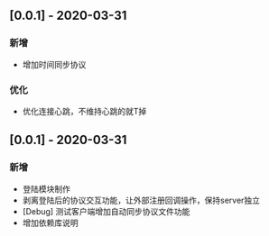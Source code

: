 ## [0.0.1] - 2020-03-31

### 新增

* 增加时间同步协议

### 优化

* 优化连接心跳，不维持心跳的就T掉

## [0.0.1] - 2020-03-31

### 新增

* 登陆模块制作
* 剥离登陆后的协议交互功能，让外部注册回调操作，保持server独立
* [Debug] 测试客户端增加自动同步协议文件功能
* 增加依赖库说明
